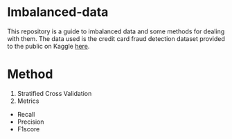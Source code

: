 # Imbalanced-data
This repository is a guide to imbalanced data and some methods for dealing with them.
The data used is the credit card fraud detection dataset provided to the public on Kaggle [here](https://www.kaggle.com/datasets/mlg-ulb/creditcardfraud).

# Method
1. Stratified Cross Validation
2. Metrics
  - Recall
  - Precision
  - F1score


